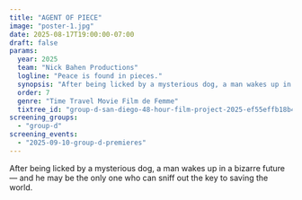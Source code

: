 ```yaml
---
title: "AGENT OF PIECE"
image: "poster-1.jpg"
date: 2025-08-17T19:00:00-07:00
draft: false
params:
  year: 2025
  team: "Nick Bahen Productions"
  logline: "Peace is found in pieces."
  synopsis: "After being licked by a mysterious dog, a man wakes up in a bizarre future — and he may be the only one who can sniff out the key to saving the world."
  order: 7
  genre: "Time Travel Movie Film de Femme"
  tixtree_id: "group-d-san-diego-48-hour-film-project-2025-ef55effb18b4"
screening_groups:
  - "group-d"
screening_events:
  - "2025-09-10-group-d-premieres"
---
```


After being licked by a mysterious dog, a man wakes up in a bizarre future — and he may be the only one who can sniff out the key to saving the world.
